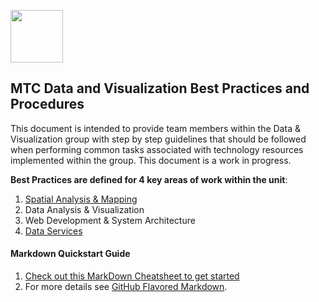 
<a href="url"><img src="http://gis.mtc.ca.gov/mtcimages/mtcgisLogo.png" align="top" height="84" width="84" ></a>  

## MTC Data and Visualization Best Practices and Procedures
This document is intended to provide team members within the Data & Visualization group with step by step guidelines that should be followed when performing common tasks associated with technology resources implemented within the group. This document is a work in progress.  

**Best Practices are defined for 4 key areas of work within the unit**:  
1. [Spatial Analysis & Mapping](https://bayareametro.github.io/SpatialAnalysisMapping/)
2. Data Analysis & Visualization
3. Web Development & System Architecture
4. [Data Services](https://bayareametro.github.io/DataServices/)  



#### Markdown Quickstart Guide
1. [Check out this MarkDown Cheatsheet to get started](https://github.com/adam-p/markdown-here/wiki/Markdown-Cheatsheet)  
2. For more details see [GitHub Flavored Markdown](https://guides.github.com/features/mastering-markdown/).

